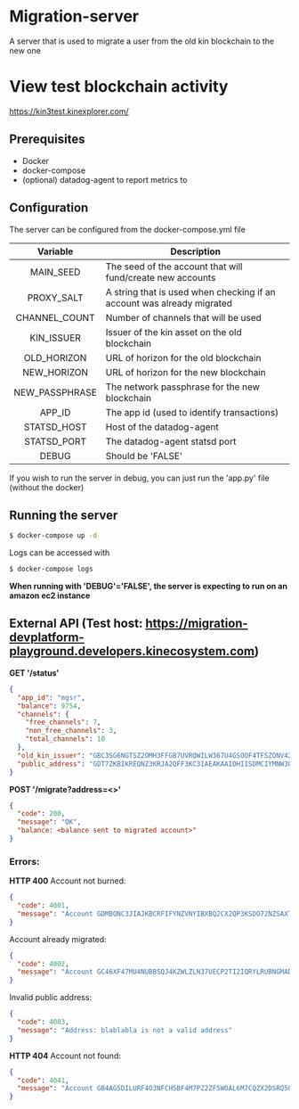 # Migration-server
A server that is used to migrate a user from the old kin blockchain to the new one

# View test blockchain activity
https://kin3test.kinexplorer.com/

## Prerequisites
* Docker
* docker-compose
* (optional) datadog-agent to report metrics to

## Configuration
The server can be configured from the docker-compose.yml file


|          Variable          | Description                                                                                                                                                                                                                     |
|:--------------------------:|---------------------------------------------------------------------------------------------------------------------------------------------------------------------------------------------------------------------------------|
| MAIN_SEED          | The seed of the account that will fund/create new accounts                                                                                                                                                                                      |
| PROXY_SALT          | A string that is used when checking if an account was already migrated|
| CHANNEL_COUNT            | Number of channels that will be used                                                                                                                                                                                                                                                                                                                                                                                       |
| KIN_ISSUER                 | Issuer of the kin asset on the old blockchain                                                                                                                                                                                                 |
| OLD_HORIZON                 | URL of horizon for the old blockchain|
| NEW_HORIZON         | URL of horizon for the new blockchain                                                                                                                                                                                       |
| NEW_PASSPHRASE                | The network passphrase for the new blockchain                                                                                                                         |
| APP_ID                | The app id (used to identify transactions)                                                                                                                                                                                                                 |
| STATSD_HOST             | Host of the datadog-agent                                                                                                                                                      |
| STATSD_PORT              | The datadog-agent statsd port                                                                                                                                                    |
| DEBUG              | Should be 'FALSE'|
If you wish to run the server in debug, you can just run the 'app.py' file (without the docker)


## Running the server
```bash
$ docker-compose up -d
```

Logs can be accessed with
```bash
$ docker-compose logs
```

**When running with 'DEBUG'='FALSE', the server is expecting to run on an amazon ec2 instance**

## External API (Test host: https://migration-devplatform-playground.developers.kinecosystem.com)


**GET '/status'**
```json
{
  "app_id": "mgsr",
  "balance": 9754,
  "channels": {
    "free_channels": 7,
    "non_free_channels": 3,
    "total_channels": 10
  },
  "old_kin_issuer": "GBC3SG6NGTSZ2OMH3FFGB7UVRQWILW367U4GSOOF4TFSZONV42UJXUH7",
  "public_address": "GDT7ZKBIKREQNZ3KRJA2QFF3KC3IAEAKAAIOHIISDMCIYMNW3UKOCW6R"
}
```

**POST '/migrate?address=<>'**
```json
{
  "code": 200,
  "message": "OK",
  "balance: <balance sent to migrated account>"
}
```

### Errors:

**HTTP 400**
Account not burned:
```json
{
  "code": 4001,
  "message": "Account GDMBQNC3JIAJKBCRFIFYNZVNYIBXBQ2CX2QP3KSDO72NZSAXT6PIGIVH was not burned"
}
```

Account already migrated:
```json
{
  "code": 4002,
  "message": "Account GC46XF47MU4NUBBSQJ4KZWLZLN37UECP2TI2IQRYLRUBNGMADHKZBFGL was already migrated"
}
```

Invalid public address:
```json
{
  "code": 4003,
  "message": "Address: blablabla is not a valid address"
}
```

**HTTP 404**
Account not found:
```json
{
  "code": 4041,
  "message": "Account GB4AG5DILURF4O3NFCH5BF4M7PZ2ZF5WOAL6M7CQZX2DSRQ5OJ4224UQ was not found"
}
```
